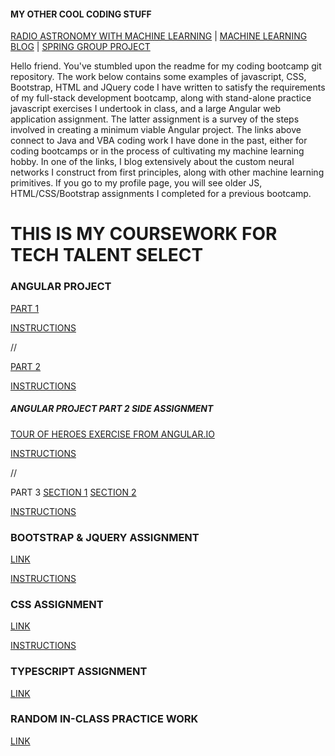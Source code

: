 #### MY OTHER COOL CODING STUFF ####
[RADIO ASTRONOMY WITH MACHINE LEARNING](https://github.com/gwyche/nn_pulsar_classifier) | [MACHINE LEARNING BLOG](https://gwyche.wordpress.com) | [SPRING GROUP PROJECT](https://github.com/ttsbluetesla/spring_dealership_project)

Hello friend. You've stumbled upon the readme for my coding bootcamp git repository. The work below contains some examples of javascript, CSS, Bootstrap, HTML and JQuery code I have written to satisfy the requirements of my full-stack development bootcamp, along with stand-alone practice javascript exercises I undertook in class, and a large Angular web application assignment. The latter assignment is a survey of the steps involved in creating a minimum viable Angular project. The links above connect to Java and VBA coding work I have done in the past, either for coding bootcamps or in the process of cultivating my machine learning hobby. In one of the links, I blog extensively about the custom neural networks I construct from first principles, along with other machine learning primitives. If you go to my profile page, you will see older JS, HTML/CSS/Bootstrap assignments I completed for a previous bootcamp.

# THIS IS MY COURSEWORK FOR TECH TALENT SELECT


### ANGULAR PROJECT 

[PART 1](https://github.com/gwyche/Homeworks-for-TTS-Select/tree/master/AngularHWs1-3andHero/hw1)

[INSTRUCTIONS](https://github.com/gwyche/Homeworks-for-TTS-Select/blob/master/AngularHWs1-3andHero/hw1/Angular_basics_HW.pdf)

//

[PART 2](https://github.com/gwyche/Homeworks-for-TTS-Select/tree/master/AngularHWs1-3andHero/hw2)

[INSTRUCTIONS](https://github.com/gwyche/Homeworks-for-TTS-Select/blob/master/AngularHWs1-3andHero/hw2/Angular_Services_HW.pdf)

##### ANGULAR PROJECT PART 2 SIDE ASSIGNMENT

[TOUR OF HEROES EXERCISE FROM ANGULAR.IO](https://github.com/gwyche/Homeworks-for-TTS-Select/tree/master/AngularHWs1-3andHero/Hero_Game/angular-tour-of-heroes)

[INSTRUCTIONS](https://angular.io/tutorial)

//

PART 3 [SECTION 1](https://github.com/gwyche/Homeworks-for-TTS-Select/tree/master/AngularHWs1-3andHero/hw3)
[SECTION 2](https://github.com/gwyche/Homeworks-for-TTS-Select/tree/master/AngularHWs1-3andHero/hw3_part2/hw3p2)

[INSTRUCTIONS](https://github.com/gwyche/Homeworks-for-TTS-Select/blob/master/AngularHWs1-3andHero/hw3/Angular_Services_HW.pdf)


### BOOTSTRAP & JQUERY ASSIGNMENT

[LINK](https://github.com/gwyche/Homeworks-for-TTS-Select/tree/master/BootStrap%20and%20JQuery)

[INSTRUCTIONS](https://github.com/gwyche/Homeworks-for-TTS-Select/blob/master/BootStrap%20and%20JQuery/bootstrap_project_homework.pdf)

### CSS ASSIGNMENT

[LINK](https://github.com/gwyche/Homeworks-for-TTS-Select/tree/master/CSS_Homework)

[INSTRUCTIONS](https://github.com/gwyche/Homeworks-for-TTS-Select/blob/master/CSS_Homework/CSS%20Homework.pdf)


### TYPESCRIPT ASSIGNMENT

[LINK](https://github.com/gwyche/Homeworks-for-TTS-Select/tree/master/Typescript_HW)


### RANDOM IN-CLASS PRACTICE WORK

[LINK](https://github.com/gwyche/Homeworks-for-TTS-Select/tree/master/Random_Practice_Exercises)





